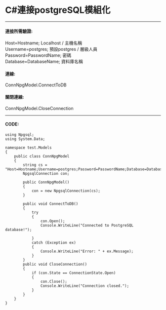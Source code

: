 # C#連接postgreSQL模組化

* * *
#### 連接所需驗證:
Host=Hostname;  Localhost / 主機名稱  
Username=postgres;  預設postgres / 層級人員  
Password=PasswordName;  密碼  
Database=DatabaseName;  資料庫名稱  

#### 連線:
ConnNpgModel.ConnectToDB

#### 關閉連線:
ConnNpgModel.CloseConnection

* * *

#### CODE:
```
﻿using Npgsql;
using System.Data;

namespace test.Models
{
    public class ConnNpgModel
    {
        string cs = "Host=Hostname;Username=postgres;Password=PasswordName;Database=DatabaseName";
        NpgsqlConnection con;

        public ConnNpgModel()
        {
            con = new NpgsqlConnection(cs);
        }

        public void ConnectToDB()
        {
            try
            {
                con.Open();
                Console.WriteLine("Connected to PostgreSQL database!");
                
            }
            catch (Exception ex)
            {
                Console.WriteLine("Error: " + ex.Message);
            }
        }
        public void CloseConnection()
        {
            if (con.State == ConnectionState.Open)
            {
                con.Close();
                Console.WriteLine("Connection closed.");
            }
        }
    }
}
```
